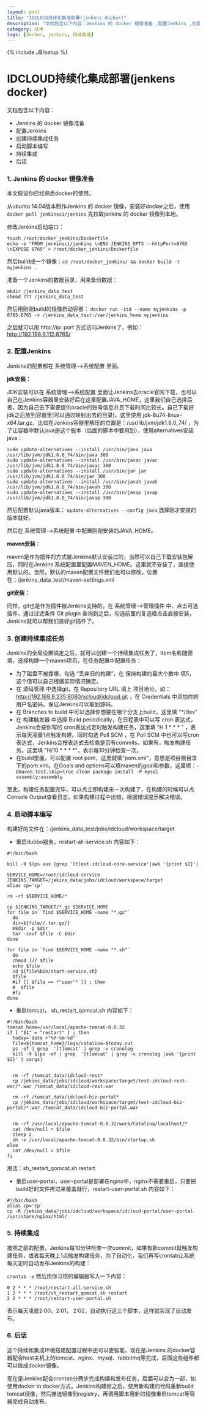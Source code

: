 ```yaml
---
layout: post
title: "IDCLOUD持续化集成部署(jenkens docker)"
description: "文档包含以下内容：Jenkins 的 docker 镜像准备 ,配置Jenkins ,创建持续集成任务 ,启动脚本编写 ,持续集成 ,后话"
category: 技术
tags: [docker, jenkins, 持续集成]
---
```

{% include JB/setup %}

# IDCLOUD持续化集成部署(jenkens docker)

文档包含以下内容：

 * Jenkins 的 docker 镜像准备
 * 配置Jenkins
 * 创建持续集成任务
 * 启动脚本编写
 * 持续集成
 * 后话

### 1. Jenkins 的 docker 镜像准备

本文假设你已经熟悉docker的使用。

从ubuntu 14.04版本制作Jenkins 的 docker 镜像，安装好docker之后，使用 `docker pull jenkinsci/jenkins` 先拉取jenkins 的 docker 镜像到本地。

修改Jenkins启动端口：
```
touch /root/docker_jenkins/Dockerfile
echo -e "FROM jenkinsci/jenkins \nENV JENKINS_OPTS --httpPort=8765 \nEXPOSE 8765" > /root/docker_jenkins/Dockerfile
```
然后build成一个镜像：`cd /root/docker_jenkins/ && docker build -t myjenkins .`

准备一个Jenkins的数据目录，用来备份数据：
```
mkdir /jenkins_data_test
chmod 777 /jenkins_data_test
```

然后用刚刚build的镜像启动容器：
`docker run -itd --name myjenkins -p 8765:8765 -v /jenkins_data_test:/var/jenkins_home myjenkins`

之后就可以用 http://ip: port 方式访问Jenkins了，例如：http://192.168.9.112:8765/

### 2. 配置Jenkins

Jenkins的配置都在 系统管理-->系统配置 里面。

**jdk安装：**

JDK安装可以在 系统管理-->系统配置 里面让Jenkins去oracle官网下载，也可以自己在Jenkins容器里安装好后在这里配置JAVA_HOME，这里我们自己选择后者，因为自己去下需要提供oracle的账号信息并且下载时间比较长。自己下载好jdk之后放到容器里(可以通过映射出去的目录)，这里使用 jdk-8u74-linux-x64.tar.gz，比如在Jenkins容器里解压的位置是：/usr/lib/jvm/jdk1.8.0_74/ ，为了让容器中默认java是这个版本（后面的脚本中要用到），使用alternatives安装java：

```
sudo update-alternatives --install /usr/bin/java java /usr/lib/jvm/jdk1.8.0_74/bin/java 300
sudo update-alternatives --install /usr/bin/javac javac /usr/lib/jvm/jdk1.8.0_74/bin/javac 300
sudo update-alternatives --install /usr/bin/jar jar /usr/lib/jvm/jdk1.8.0_74/bin/jar 300
sudo update-alternatives --install /usr/bin/javah javah /usr/lib/jvm/jdk1.8.0_74/bin/javah 300
sudo update-alternatives --install /usr/bin/javap javap /usr/lib/jvm/jdk1.8.0_74/bin/javap 300
```
然后配置默认java版本：
`update-alternatives --config java` 选择刚才安装的版本就好。

然后在 系统管理-->系统配置 中配置刚刚安装的JAVA_HOME。

**maven安装：**

maven是作为插件的方式被Jenkins默认安装过的，当然可以自己下载安装包解压，同时在Jenkins 系统配置里配置MAVEN_HOME。这里就不安装了，直接使用默认的。当然，默认的maven配置文件我们也可以修改，位置在：/jenkins_data_test/maven-settings.xml

**git安装：**

同样，git也是作为插件被Jenkins支持的，在 系统管理-->管理插件 中，点击可选插件，通过过滤条件 Git plugin 查询到之后，勾选前面的复选框点击直接安装，Jenkins就可以帮我们装好git插件了。

### 3. 创建持续集成任务

Jenkins的全局设置搞定之后，就可以创建一个持续集成任务了，Item名称随便填，选择构建一个maven项目，在任务配置中配置任务：

* 为了磁盘不被撑爆，勾选 “丢弃旧的构建”，在 保持构建的最大个数中 填5，这个值可以自己根据实际情况确定。
* 在 源码管理 中选择git，在 Repository URL 填上 项目地址，如：http://192.168.9.235:8080/xcloud/idcloud.git ，在 Credentials 中添加你的用户名密码。保证Jenkins可以取到源码。
* 在 Branches to build 中可以选择你想要在哪个分支上build，这里填 "\*/dev"
* 在 构建触发器 中选择 Build periodically，在日程表中可以写 cron 表达式，Jenkins会按你写的 cron表达式定时触发构建任务，这里填 "H 1 * * * " ，表示每天凌晨1点触发构建。同时勾选 Poll SCM ，在 Poll SCM 中也可以写cron表达式，Jenkins会按表达式去检查是否有commits，如果有，触发构建任务。这里填 "H/10 * * * *"，表示每10分钟检查一次。
* 在build里面，可以配置 root pom，这里就填"pom.xml"，意思是项目根目录下的pom.xml。在Goals and options可以填maven的goal和参数，这里填：`-Dmaven.test.skip=true clean package install -P mysql assembly:assembly`

至此，构建任务配置完毕，可以点立即构建来一次构建了，在构建的时候可以点Console Output查看日志，如果构建过程中出错，根据错误提示解决错误。

### 4. 启动脚本编写

构建好的文件在：/jenkins_data_test/jobs/idcloud/workspace/target

* 重启dubbo服务，restart-all-service.sh 内容如下：
```
#!/bin/bash

kill -9 $(ps aux |grep '[t]est-idcloud-core-service'|awk '{print $2}')

SERVICE_HOME=/root/idcloud-service
JENKINS_TARGET=/jekins_data/jobs/idcloud/workspace/target
alias cp='cp'

rm -rf $SERVICE_HOME/*

cp $JENKINS_TARGET/*.gz $SERVICE_HOME
for file in `find $SERVICE_HOME -name "*.gz"`
  do
  dir=${file//.tar.gz/}
  mkdir -p $dir
  tar -zxvf $file -C $dir
done

for file in `find $SERVICE_HOME -name "*.sh"`
  do
  chmod 777 $file
  echo $file
  cd ${file%bin/start-service.sh}
  $file
  #if [[ $file == *"user"* ]] ; then
  #  $file
  #fi
done
```

* 重启tomcat， sh_restart_qomcat.sh 内容如下：
```
#!/bin/bash
tomcat_home=/usr/local/apache-tomcat-8.0.32
if [ "$1" = "restart" ] ; then
  today=`date +"%Y-%m-%d"`
  file=${tomcat_home}/logs/catalina-$today.out
  ps -ef | grep  '[t]omcat' | grep -v cronolog
  kill -9 $(ps -ef | grep  '[t]omcat' | grep -v cronolog |awk '{print $2}' | xargs)


  rm -rf /tomcat_data/idcloud-rest*
  cp /jekins_data/jobs/idcloud/workspace/target/test-idcloud-rest-war/*.war /tomcat_data/idcloud-rest.war

  rm -rf /tomcat_data/idcloud-biz-portal*
  cp /jekins_data/jobs/idcloud/workspace/target/test-idcloud-biz-portal/*.war /tomcat_data/idcloud-biz-portal.war


  rm -rf /usr/local/apache-tomcat-8.0.32/work/Catalina/localhost/*
  cat /dev/null > $file
  sleep 2
  sh -x /usr/local/apache-tomcat-8.0.32/bin/startup.sh
else
  cat /dev/null > $file
fi
```
用法：sh_restart_qomcat.sh restart

* 重启user-portal，user-portal是部署在nginx中，nginx不需要重启，只要把build好的文件拷过来覆盖就行，restart-user-portal.sh 内容如下：
```
#!/bin/bash
alias cp='cp'
cp -R /jekins_data/jobs/idcloud/workspace/idcloud-portal/user-portal /usr/share/nginx/html/
```

### 5. 持续集成

按照之前的配置，Jenkins每10分钟检查一次commit，如果有新commit就触发构建任务，或者每天晚上1点触发构建任务，为了自动化，我们再写crontab让系统每天定时自动发布Jenkins的构建：

`crontab -e` 然后用你习惯的编辑器写入一下内容：
```
0 2 * * * /root/restart-all-service.sh
1 2 * * * /root/sh_restart_qomcat.sh restart
2 2 * * * /root/restart-user-portal.sh
```

表示每天凌晨2:00，2:01， 2:02，自动执行这三个脚本，这样就实现了自动发布。

### 6. 后话

这个持续和集成环境搭建配置过程中还可以更智能，现在是Jenkins 的docker容器配合host主机上的tomcat、nginx、mysql、rabbitmq等完成，后面这些组件都可以做成docker镜像。

现在是Jenkins配合crontab分两步完成构建和发布任务，后面可以合为一部，如使用docker in docker方式，Jenkins构建好之后，使用新构建的代码重新build tomcat镜像，然后推送镜像到registry，再调用脚本用新的镜像重启tomcat等容器完成自动发布。
